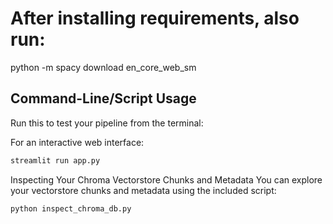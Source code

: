 # After installing requirements, also run:
python -m spacy download en_core_web_sm

## Command-Line/Script Usage
Run this to test your pipeline from the terminal:

For an interactive web interface:
```bash
streamlit run app.py
```

Inspecting Your Chroma Vectorstore Chunks and Metadata
You can explore your vectorstore chunks and metadata using the included script:
```bash
python inspect_chroma_db.py
```